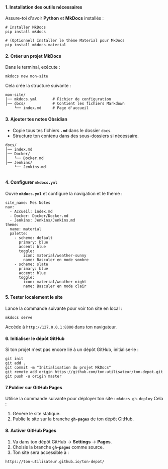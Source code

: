 #### **1. Installation des outils nécessaires**

Assure-toi d'avoir **Python** et **MkDocs** installés :
```
# Installer MkDocs
pip install mkdocs

# (Optionnel) Installer le thème Material pour MkDocs
pip install mkdocs-material
```

#### **2. Créer un projet MkDocs**

Dans le terminal, exécute :
```
mkdocs new mon-site
```
Cela crée la structure suivante :
```
mon-site/
│── mkdocs.yml       # Fichier de configuration
│── docs/            # Contient les fichiers Markdown
    └── index.md     # Page d'accueil

```
#### **3. Ajouter tes notes Obsidian**

- Copie tous tes fichiers **`.md`** dans le dossier `docs`.
- Structure ton contenu dans des sous-dossiers si nécessaire.  
```
docs/
│── index.md
│── Docker/
│   └── Docker.md
│── Jenkins/
    └── Jenkins.md
 
```
#### **4. Configurer `mkdocs.yml`**

Ouvre **`mkdocs.yml`** et configure la navigation et le thème :
```
site_name: Mes Notes
nav:
  - Accueil: index.md
  - Docker: Docker/Docker.md
  - Jenkins: Jenkins/Jenkins.md
theme:
  name: material
  palette:
    - scheme: default
      primary: blue
      accent: blue
      toggle:
        icon: material/weather-sunny
        name: Basculer en mode sombre
    - scheme: slate
      primary: blue
      accent: blue
      toggle:
        icon: material/weather-night
        name: Basculer en mode clair
```
#### **5. Tester localement le site**

Lance la commande suivante pour voir ton site en local :
```
mkdocs serve
```
Accède à `http://127.0.0.1:8000` dans ton navigateur.
#### **6. Initialiser le dépôt GitHub**

Si ton projet n'est pas encore lié à un dépôt GitHub, initialise-le :
```
git init
git add .
git commit -m "Initialisation du projet MkDocs"
git remote add origin https://github.com/ton-utilisateur/ton-depot.git
git push -u origin master
```
#### 7.**Publier sur GitHub Pages**
Utilise la commande suivante pour déployer ton site :
`mkdocs gh-deploy`
Cela :

1. Génère le site statique.
2. Publie le site sur la branche **`gh-pages`** de ton dépôt GitHub.
#### **8. Activer GitHub Pages**

1. Va dans ton dépôt GitHub → **Settings** → **Pages**.
2. Choisis la branche **`gh-pages`** comme source.
3. Ton site sera accessible à :
```
https://ton-utilisateur.github.io/ton-depot/
```
